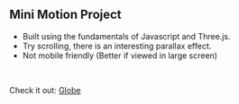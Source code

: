 ## Mini Motion Project
- Built using the fundamentals of Javascript and Three.js.
- Try scrolling, there is an interesting parallax effect.
- Not mobile friendly (Better if viewed in large screen)
<br>

Check it out:  [ Globe][website]

[website]: https://silly-joliot-18f3e7.netlify.app
